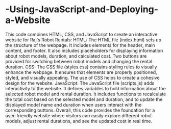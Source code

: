 # -Using-JavaScript-and-Deploying-a-Website

This code combines HTML, CSS, and JavaScript to create an interactive website for Raj's Robot Rentals:
HTML: The HTML file (index.html) sets up the structure of the webpage. It includes elements for the header, main content, and footer. It also includes placeholders for displaying information about robot models, duration, and calculated cost. Two buttons are provided for switching between robot models and changing the rental duration.
CSS: The CSS file (styles.css) contains styling rules to visually enhance the webpage. It ensures that elements are properly positioned, styled, and visually appealing. The use of CSS helps to create a cohesive design for the website.
JavaScript: The JavaScript file (scripts.js) adds interactivity to the website. It defines variables to hold information about the selected robot model and rental duration. It includes functions to recalculate the total cost based on the selected model and duration, and to update the displayed model name and duration when users interact with the corresponding buttons.
Overall, this code provides the foundation for a user-friendly website where visitors can easily explore different robot models, adjust rental durations, and see the updated cost in real time.
